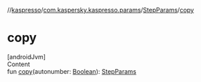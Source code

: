 //[kaspresso](../../index.md)/[com.kaspersky.kaspresso.params](../index.md)/[StepParams](index.md)/[copy](copy.md)



# copy  
[androidJvm]  
Content  
fun [copy](copy.md)(autonumber: [Boolean](https://kotlinlang.org/api/latest/jvm/stdlib/kotlin/-boolean/index.html)): [StepParams](index.md)  



